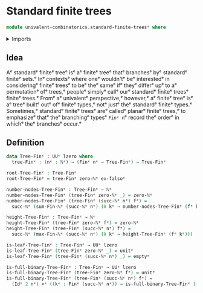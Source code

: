 # Standard finite trees

```agda
module univalent-combinatorics.standard-finite-treesᵉ where
```

<details><summary>Imports</summary>

```agda
open import elementary-number-theory.maximum-natural-numbersᵉ
open import elementary-number-theory.natural-numbersᵉ
open import elementary-number-theory.sums-of-natural-numbersᵉ

open import foundation.cartesian-product-typesᵉ
open import foundation.empty-typesᵉ
open import foundation.identity-typesᵉ
open import foundation.unit-typeᵉ
open import foundation.universe-levelsᵉ

open import univalent-combinatorics.standard-finite-typesᵉ
```

</details>

## Idea

Aᵉ standardᵉ finiteᵉ treeᵉ isᵉ aᵉ finiteᵉ treeᵉ thatᵉ branchesᵉ byᵉ standardᵉ finiteᵉ sets.ᵉ
Inᵉ contextsᵉ where oneᵉ wouldn'tᵉ beᵉ interestedᵉ in consideringᵉ finiteᵉ treesᵉ to beᵉ
theᵉ sameᵉ ifᵉ theyᵉ differᵉ upᵉ to aᵉ permutationᵉ ofᵉ trees,ᵉ peopleᵉ simplyᵉ callᵉ ourᵉ
standardᵉ finiteᵉ treesᵉ finiteᵉ trees.ᵉ Fromᵉ aᵉ univalentᵉ perspective,ᵉ however,ᵉ aᵉ
finiteᵉ treeᵉ isᵉ aᵉ treeᵉ builtᵉ outᵉ ofᵉ finiteᵉ types,ᵉ notᵉ justᵉ theᵉ standardᵉ finiteᵉ
types.ᵉ Sometimes,ᵉ standardᵉ finiteᵉ treesᵉ areᵉ calledᵉ planarᵉ finiteᵉ trees,ᵉ to
emphasizeᵉ thatᵉ theᵉ branchingᵉ typesᵉ `Finᵉ n`ᵉ record theᵉ orderᵉ in whichᵉ theᵉ
branchesᵉ occur.ᵉ

## Definition

```agda
data Tree-Finᵉ : UUᵉ lzero where
  tree-Finᵉ : (nᵉ : ℕᵉ) → (Finᵉ nᵉ → Tree-Finᵉ) → Tree-Finᵉ

root-Tree-Finᵉ : Tree-Finᵉ
root-Tree-Finᵉ = tree-Finᵉ zero-ℕᵉ ex-falsoᵉ

number-nodes-Tree-Finᵉ : Tree-Finᵉ → ℕᵉ
number-nodes-Tree-Finᵉ (tree-Finᵉ zero-ℕᵉ _) = zero-ℕᵉ
number-nodes-Tree-Finᵉ (tree-Finᵉ (succ-ℕᵉ nᵉ) fᵉ) =
  succ-ℕᵉ (sum-Fin-ℕᵉ (succ-ℕᵉ nᵉ) (λ kᵉ → number-nodes-Tree-Finᵉ (fᵉ kᵉ)))

height-Tree-Finᵉ : Tree-Finᵉ → ℕᵉ
height-Tree-Finᵉ (tree-Finᵉ zero-ℕᵉ fᵉ) = zero-ℕᵉ
height-Tree-Finᵉ (tree-Finᵉ (succ-ℕᵉ nᵉ) fᵉ) =
  succ-ℕᵉ (max-Fin-ℕᵉ (succ-ℕᵉ nᵉ) (λ kᵉ → height-Tree-Finᵉ (fᵉ kᵉ)))

is-leaf-Tree-Finᵉ : Tree-Finᵉ → UUᵉ lzero
is-leaf-Tree-Finᵉ (tree-Finᵉ zero-ℕᵉ _) = unitᵉ
is-leaf-Tree-Finᵉ (tree-Finᵉ (succ-ℕᵉ nᵉ) _) = emptyᵉ

is-full-binary-Tree-Finᵉ : Tree-Finᵉ → UUᵉ lzero
is-full-binary-Tree-Finᵉ (tree-Finᵉ zero-ℕᵉ fᵉ) = unitᵉ
is-full-binary-Tree-Finᵉ (tree-Finᵉ (succ-ℕᵉ nᵉ) fᵉ) =
  (Idᵉ 2 nᵉ) ×ᵉ ((kᵉ : Finᵉ (succ-ℕᵉ nᵉ)) → is-full-binary-Tree-Finᵉ (fᵉ kᵉ))
```